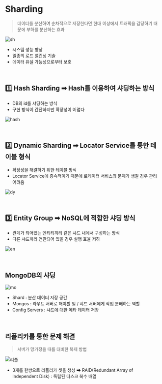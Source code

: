 # Sharding

> 데이터를 분산하여 순차적으로 저장한다면 한대 이상에서 트래픽을 감당하기 때문에 부하를 분산하는 효과

![sh](https://img1.daumcdn.net/thumb/R1280x0/?scode=mtistory2&fname=https%3A%2F%2Fblog.kakaocdn.net%2Fdn%2FbCnsXP%2FbtrsRQh7FZ3%2F2dar45kEQGOrKKyXpHTgLk%2Fimg.png)

- 시스템 성능 향상
- 일종의 로드 밸런싱 기술
- 데이터 유실 가능성으로부터 보호

<br/>

## 1️⃣ Hash Sharding ➡ Hash를 이용하여 샤딩하는 방식

- DB의 id를 샤딩하는 방식
- 구현 방식이 간단하지만 확장성이 어렵다

![hash](https://nesoy.github.io/assets/posts/20180530/1.png)

<br/>

## 2️⃣ Dynamic Sharding ➡ Locator Service를 통한 테이블 형식
- 확장성을 해결하기 위한 테이블 방식
- Locator Service에 종속적이기 때문에 로케이터 서비스의 문제가 생길 경우 관리 어려움


![dy](https://nesoy.github.io/assets/posts/20180530/2.png)

<br/>

## 3️⃣ Entity Group ➡ NoSQL에 적합한 샤딩 방식
- 관계가 되어있는 엔티티끼리 같은 샤드 내에서 구성하는 방식
- 다른 샤드끼리 연관되어 있을 경우 실행 효율 저하


![en](https://nesoy.github.io/assets/posts/20180530/3.png)

<br/>


## MongoDB의 샤딩

![mo](https://img1.daumcdn.net/thumb/R1280x0/?scode=mtistory2&fname=https%3A%2F%2Fblog.kakaocdn.net%2Fdn%2FbzyU8S%2FbtrmY4M91aK%2FCEMPXOxQvhVCFjQ1lFk2Sk%2Fimg.png)

- Shard : 분산 데이터 저장 공간
- Mongos : 라우트 서버로 해야할 일 / 샤드 서버에게 작업 분배하는 역할
- Config Servers : 샤드에 대한 메타 데이터 저장

<br/>


## 리플리카를 통한 문제 해결

> 서버가 망가졌을 때를 대비한 복제 방법

![리플](https://img1.daumcdn.net/thumb/R1280x0/?scode=mtistory2&fname=https%3A%2F%2Fblog.kakaocdn.net%2Fdn%2Fbxm1dj%2FbtrmWsvjQh3%2FNISd4zrEOIvO7DDBJbcHC1%2Fimg.png)

- 3개를 한쌍으로 리플리카 셋을 생성 ➡ RAID(Redundant Array of Independent Disk) : 독립된 디스크 복수 배열